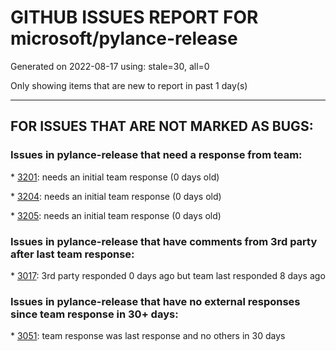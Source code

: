 
# GITHUB ISSUES REPORT FOR microsoft/pylance-release


Generated on 2022-08-17 using: stale=30, all=0


Only showing items that are new to report in past 1 day(s)


---

## FOR ISSUES THAT ARE NOT MARKED AS BUGS:


### Issues in pylance-release that need a response from team:


\* [3201](https://github.com/microsoft/pylance-release/issues/3201 "pylance does not work depending on the location when receiving multiple inheritance of class"): needs an initial team response (0 days old)

\* [3204](https://github.com/microsoft/pylance-release/issues/3204 "Import module error"): needs an initial team response (0 days old)

\* [3205](https://github.com/microsoft/pylance-release/issues/3205 "Pylance erroneously marks `async` in `async for` as invalid in Jupyter notebook"): needs an initial team response (0 days old)

### Issues in pylance-release that have comments from 3rd party after last team response:


\* [3017](https://github.com/microsoft/pylance-release/issues/3017 "Import can not be resolved error in pylance jupyter notebook for importing .py file in same directory as notebook"): 3rd party responded 0 days ago but team last responded 8 days ago

### Issues in pylance-release that have no external responses since team response in 30+ days:


\* [3051](https://github.com/microsoft/pylance-release/issues/3051 "Typing hint for a tuple field in dataclass"): team response was last response and no others in 30 days
